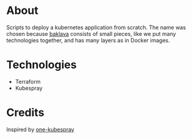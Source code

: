 # About
Scripts to deploy a kubernetes application from scratch. The name was chosen because [baklava](https://en.wikipedia.org/wiki/Baklava) consists of small pieces, like we put many technologies together, and has many layers as in Docker images. 


# Technologies
- Terraform
- Kubespray


# Credits
Inspired by [one-kubespray](https://github.com/smangelkramer/one-kubespray)
